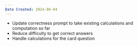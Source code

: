 ```yaml
---
Date Created: 2024-06-04
---
```

- Update correctness prompt to take existing calculations and computation so far
- Reduce difficulty to get correct answers
- Handle calculations for the card question